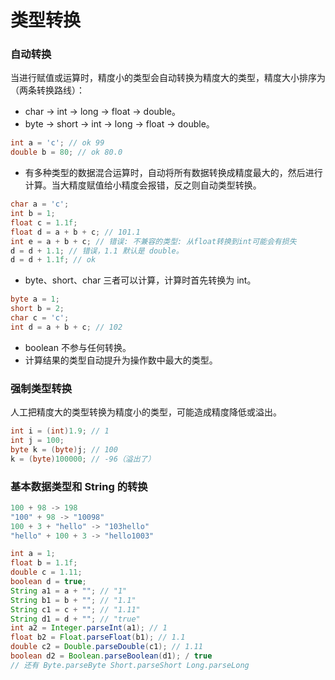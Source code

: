 # 类型转换

### 自动转换

当进行赋值或运算时，精度小的类型会自动转换为精度大的类型，精度大小排序为（两条转换路线）：

* char -> int -> long -> float -> double。
* byte -> short -> int -> long -> float -> double。

```java
int a = 'c'; // ok 99
double b = 80; // ok 80.0
```

* 有多种类型的数据混合运算时，自动将所有数据转换成精度最大的，然后进行计算。当大精度赋值给小精度会报错，反之则自动类型转换。

```java
char a = 'c';
int b = 1;
float c = 1.1f;
float d = a + b + c; // 101.1
int e = a + b + c; // 错误: 不兼容的类型: 从float转换到int可能会有损失
d = d + 1.1; // 错误，1.1 默认是 double。
d = d + 1.1f; // ok
```

* byte、short、char 三者可以计算，计算时首先转换为 int。

```java
byte a = 1;
short b = 2;
char c = 'c';
int d = a + b + c; // 102
```

* boolean 不参与任何转换。
* 计算结果的类型自动提升为操作数中最大的类型。

### 强制类型转换

人工把精度大的类型转换为精度小的类型，可能造成精度降低或溢出。

```java
int i = (int)1.9; // 1
int j = 100;
byte k = (byte)j; // 100
k = (byte)100000; // -96（溢出了）
```

### 基本数据类型和 String 的转换

```java
100 + 98 -> 198
"100" + 98 -> "10098"
100 + 3 + "hello" -> "103hello"
"hello" + 100 + 3 -> "hello1003"
```

```java
int a = 1;
float b = 1.1f;
double c = 1.11;
boolean d = true;
String a1 = a + ""; // "1"
String b1 = b + ""; // "1.1"
String c1 = c + ""; // "1.11"
String d1 = d + ""; // "true"
int a2 = Integer.parseInt(a1); // 1
float b2 = Float.parseFloat(b1); // 1.1
double c2 = Double.parseDouble(c1); // 1.11
boolean d2 = Boolean.parseBoolean(d1); / true
// 还有 Byte.parseByte Short.parseShort Long.parseLong
```